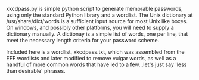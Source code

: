 xkcdpass.py is simple python script to generate memorable passwords, using only the standard Python library and a wordlist. The Unix dictionary at /usr/share/dict/words is a sufficient input source for most Unix like boxes. On windows, and possibly other platforms, you will need to supply a dictionary manually. A dictionay is a simple list of words, one per line, that meet the necessary length criteria for your password scheme.

Included here is a wordlist, xkcdpass.txt, which was assembled from the EFF wordlists and later modified to remove vulgar words, as well as a handful of more common words that have led to a few...let's just say 'less than desirable' phrases.
